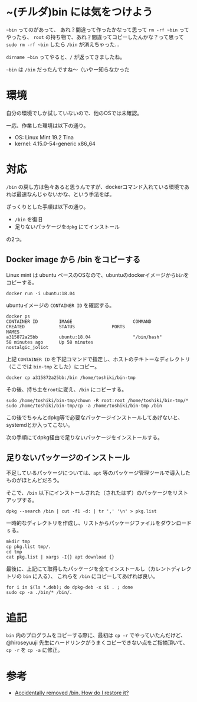 # ~(チルダ)bin には気をつけよう

`~bin` ってのがあって、
あれ？間違って作ったかなって思って `rm -rf ~bin` ってやったら、
`root` の持ち物で、あれ？間違ってコピーしたんかな？って思って `sudo rm -rf ~bin` したら `/bin` が消えちゃった...

`dirname ~bin` ってやると、`/` 
が返ってきましたね。

`~bin` は `/bin` だったんですね〜（いやー知らなかった

# 環境

自分の環境でしか試していないので、他のOSでは未確認。

一応、作業した環境は以下の通り。

* OS: Linux Mint 19.2 Tina 
* kernel: 4.15.0-54-generic x86_64


# 対応

`/bin` の戻し方は色々あると思うんですが、dockerコマンド入れている環境であれば最速なんじゃないかな、という手法をば。

ざっくりとした手順は以下の通り。

* `/bin` を復旧
* 足りないパッケージを`dpkg` にてインストール

の2つ。

## Docker image から /bin をコピーする

Linux mint は ubuntu ベースのOSなので、ubuntuのdockerイメージから`bin`をコピーする。

```
docker run -i ubuntu:18.04
```

ubuntuイメージの `CONTAINER ID` を確認する。

```
docker ps
CONTAINER ID        IMAGE                       COMMAND                  CREATED             STATUS              PORTS                          NAMES
a315872a25bb        ubuntu:18.04                "/bin/bash"              58 minutes ago      Up 58 minutes                                      nostalgic_joliot
```

上記 `CONTAINER ID` を下記コマンドで指定し、ホストのテキトーなディレクトリ（ここでは `bin-tmp` とした）にコピー。

```
docker cp a315872a25bb:/bin /home/toshiki/bin-tmp
```

その後、持ち主を`root`に変え、`/bin` にコピーする。

```
sudo /home/toshiki/bin-tmp/chown -R root:root /home/toshiki/bin-tmp/*
sudo /home/toshiki/bin-tmp/cp -a /home/toshiki/bin-tmp /bin
```

この後でちゃんとdpkg等で必要なパッケージインストールしてあげないと、systemdとか入ってこない。

次の手順にてdpkg経由で足りないパッケージをインストールする。

## 足りないパッケージのインストール

不足しているパッケージについては、`apt` 等のパッケージ管理ツールで導入したものがほとんどだろう。

そこで、`/bin` 以下にインストールされた（されたはず）のパッケージをリストアップする。

```
dpkg --search /bin | cut -f1 -d: | tr ',' '\n' > pkg.list
```

一時的なディレクトリを作成し、リストからパッケージファイルをダウンロードｓる。

```
mkdir tmp
cp pkg.list tmp/.
cd tmp
cat pkg.list | xargs -I{} apt download {}
```

最後に、上記にて取得したパッケージを全てインストールし（カレントディレクトリの `bin` に入る）、
これらを `/bin` にコピーしてあげれば良い。

```
for i in $(ls *.deb); do dpkg-deb -x $i . ; done
sudo cp -a ./bin/* /bin/.
```

# 追記

`bin` 内のプログラムをコピーする際に、最初は `cp -r` でやっていたんだけど、@hiroseyuuji 先生にハードリンクがうまくコピーできない点をご指摘頂いて、
`cp -r` を `cp -a` に修正。

# 参考

* [Accidentally removed /bin. How do I restore it?](https://askubuntu.com/questions/906674/accidentally-removed-bin-how-do-i-restore-it)
